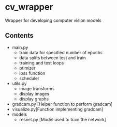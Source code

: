 # cv_wrapper
 Wrapper for developing computer vision models 

## Contents
- main.py
  - train data for specified number of epochs
  - data splits between test and train
  - training and test loops
  - ptimizer
  - loss function
  - scheduler
- utils.py
  - image transforms
  - display images
  - display graphs
- gradcam.py [Helper function to perform gradcam]
- visualize.py[Function implementing gradcam]
- models
  - resnet.py [Model used to train the network]
